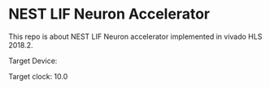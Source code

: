 # NEST LIF Neuron Accelerator
This repo is about NEST LIF Neuron accelerator implemented in vivado HLS 2018.2.

Target Device:

Target clock: 10.0